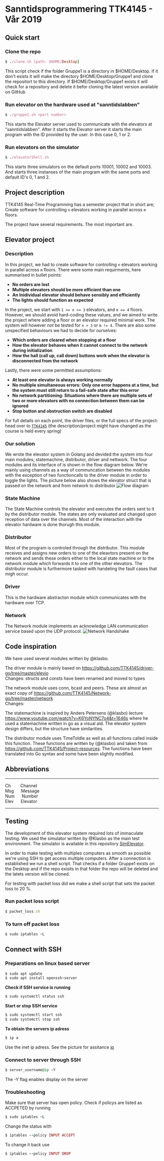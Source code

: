 # Sanntidsprogrammering TTK4145 - Vår 2019

## Quick start 

### Clone the repo
```ruby 
$ ./clone.sh [path: $HOME/Desktop]
```
This script check if the folder Gruppe1 is a directory in $HOME/Desktop. If it don't exists it will make the directory $HOME/Desktop/Gruppe1 and clone the repositort to this directory. If $HOME/Desktop/Gruppe1 exists it will check for a repository and delete it befor cloning the latest version available on GitHub

### Run elevator on the hardware used at "sanntidslabben"

```ruby 
$ ./gruppe1.sh <port number>
```
This starts the Elevator server used to communicate with the elevators at "sanntidslabben". After it starts the Elevator server it starts the main program with the ID provided by the user. In this case 0, 1 or 2. 

### Run elevators on the simulator
```ruby 
$ ./elevatorShell.sh
```
This starts three simulators on the default ports 10001, 10002 and 10003. And starts three instanses of the main 
program with the same ports and default ID's 0, 1 and 2.


## Project description
TTK4145 Real-Time Programming has a semester project that in short are; 
Create software for controlling `n` elevators working in parallel across `m` floors.

The project have several requirements. The most important are.


## Elevator project
### Description
In this project, we had to create software for controlling `n` elevators working in parallel across `m` floors. There were some main requirments, here summarised in bullet points: 

  - **No orders are lost** 
  - **Multiple elevators should be more efficient than one** 
  - **An Inidividual elevator should behave sensibly and efficiently**
  - **The lights should function as expected**
  
In the project, we start with `1 <= n <= 3` elevators, and `m == 4` floors. However, we should avoid hard-coding these values, and we aimed to write the project where adding a floor or an elevator required minimal work. The system will however _not_ be tested for `n > 3` or `m != 4`. There are also some unspecified behaviours we had to decide for ourselves: 

  - **Which orders are cleared when stopping at a floor**
  - **How the elevator behaves when it cannot connect to the network during initialization**
  - **How the hall (call up, call down) buttons work when the elevator is disconnected from the network**
 
Lastly, there were some permitted assumptions: 

  - **At least one elevator is always working normally**
  - **No multiple simultaneous errors: Only one error happens at a time, but the system must still return to a fail-safe state after this error**
  - **No network partitioning: Situations where there are multiple sets of two or more elevators with no connection between them can be ignored**
  - **Stop button and obstruction switch are disabled**

For full details on each point, the driver files, or the full specs of the project: head over to [`TTK4145`](https://github.com/TTK4145/Project#elevator-project) (the description/project might have changed as the course is held every spring)


### Our solution 
We wrote the elevator system in Golang and devided the system into four main modules; statemachine, distributor, driver and nettwork. The four modules and its interface of is shown in the flow diagram below. We're mainly using channels as a way of communcation between the modules with the exception of two functioncalls to the driver module in order to toggle the lights. The picture below also shows the elevator struct that is passed on the network and from network to distributor 
![Flow diagram](https://i.imgur.com/fSjjoZ9.png)



### State Machine
The State Machine controls the elevator and executes the orders sent to it by the distributor module. The states are only evaluated and changed upon reception of data over the channels. Most of the interaction with the elevator hardware is done thorugh this module. 

### Distributor
Most of the program is controled through the distributor. This module receives and assigns new orders to one of the eleavtors present on the network and sends these orders either to the local state machine or to the network module which forwards it to  one of the other elevators. The distributor module is furthermore tasked with handeling the fault cases that migh occur. 

### Driver
This is the hardware abstracton module which communicates with the hardware over TCP.

### Network
The Network module implements an acknowledge LAN communication service based upon the UDP protocol.
![Network Handshake](https://i.imgur.com/ubruIMN.png)







## Code inspiration
We have used several modules written by @klasbo.

The driver module is mainly based on https://github.com/TTK4145/driver-go/tree/master/elevio<br />
Changes: structs and consts have been renamed and moved to types

The network module uses conn, bcast and peers. These are almost an exact copy of https://github.com/TTK4145/Network-go/tree/master/network<br />
Changes:

The statemachine is inspired by Anders Petersens (@klasbo) lecture https://www.youtube.com/watch?v=K6YoNYNC7o4&t=1646s where he used a statemachine written in go as a visual aid. The elevator system design differs, but the structure have similarities.

The distributor module uses TimeToIdle as well as all functions called inside this function. These functions are written by (@klasbo) and taken from https://github.com/TTK4145/Project-resources. The functions have been translated into Go syntax and some have been slightly modified.


## Abbreviations
___
Ch   &nbsp;&nbsp;&nbsp;&nbsp;&nbsp;&nbsp;   Channel <br />
Msg  &nbsp;&nbsp;&nbsp;&nbsp;   Message <br />
Num  &nbsp;&nbsp;&nbsp;&nbsp;   Number <br />
Elev &nbsp;&nbsp;&nbsp;&nbsp;   Elevator <br />
___




## Testing
The development of this elevator system required lots of immaculate testing. We used the simulator written by @Klasbo as the main test environment. The simulator is available in this repository [SimElevator](https://github.com/TTK4145-students-2019/project-group-1/blob/master/SimElevatorServer). 

In order to make testing with multiples computers as smooth as possible we're using SSH to get access multiple computers. After a connection is established we run a shell script. That checks if a folder Gruppe1 exists on the Desktop and if the repo exisits in that folder the repo will be deleted and the latets version will be cloned.

For testing with packet loss did we make a shell script that sets the packet loss to 20 %. 
### Run packet loss script
```ruby 
$ packet_loss.sh
```
### To turn off packet loss
```ruby 
$ sudo iptables -L
```




## Connect with SSH

### Preparations on linux based server
```ruby 
$ sudo apt update
$ sudo apt install openssh-server
```
**Check if SSH service is running**
```ruby 
$ sudo systemctl status ssh
```

**Start or stop SSH service**
```ruby 
$ sudo systemctl start ssh
$ sudo systemctl stop ssh
```

**To obtain the servers ip adress**
```ruby 
$ ip a
```
Use the inet ip adress. See the picture for assitance 
[ip](https://i.imgur.com/McevWcV.png)

### Connect to server through SSH
```ruby 
$ server_username@ip -Y 
```
The -Y flag enables display on the server

### Troubleshooting 
Make sure that server has open policy. Check if policys are listed as ACCPETED by running
```ruby 
$ sudo iptables -L
```
Change the status with
```ruby 
$ iptables --policy INPUT ACCEPT
```
To change it back use
```ruby 
$ iptables --policy INPUT DROP
```
